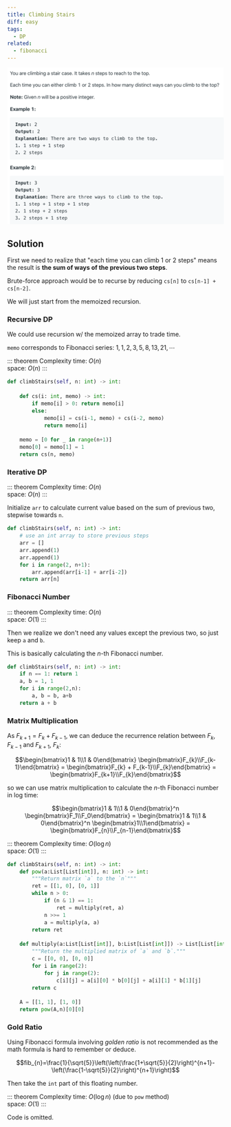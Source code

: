 ```yaml
---
title: Climbing Stairs
diff: easy
tags:
  - DP
related:
  - fibonacci
---
```


<img class="medium-zoom" src="/algo/climbing-stairs.png" alt="https://leetcode.com/problems/climbing-stairs">

## Solution

First we need to realize that "each time you can climb 1 or 2 steps" means the result is **the sum of ways of the previous two steps**.

Brute-force approach would be to recurse by reducing `cs[n]` to `cs[n-1] + cs[n-2]`.

We will just start from the memoized recursion.

### Recursive DP

We could use recursion w/ the memoized array to trade time.

`memo` corresponds to Fibonacci series: $1, 1, 2, 3, 5, 8, 13, 21, \cdots$

::: theorem Complexity
time: $O(n)$  
space: $O(n)$
:::

```py
def climbStairs(self, n: int) -> int:

    def cs(i: int, memo) -> int:
        if memo[i] > 0: return memo[i]
        else:
            memo[i] = cs(i-1, memo) + cs(i-2, memo)
            return memo[i]

    memo = [0 for _ in range(n+1)]
    memo[0] = memo[1] = 1
    return cs(n, memo)
```

### Iterative DP

::: theorem Complexity
time: $O(n)$  
space: $O(n)$
:::

Initialize `arr` to calculate current value based on the sum of previous two, stepwise towards `n`.

```py
def climbStairs(self, n: int) -> int:
    # use an int array to store previous steps
    arr = []
    arr.append(1)
    arr.append(1)
    for i in range(2, n+1):
        arr.append(arr[i-1] + arr[i-2])
    return arr[n]
```

### Fibonacci Number

::: theorem Complexity
time: $O(n)$  
space: $O(1)$
:::

Then we realize we don't need any values except the previous two, so just keep `a` and `b`.

This is basically calculating the $n$-th Fibonacci number.

```py
def climbStairs(self, n: int) -> int:
    if n == 1: return 1
    a, b = 1, 1
    for i in range(2,n):
        a, b = b, a+b
    return a + b
```

### Matrix Multiplication

As $F_{k+1} = F_{k} + F_{k-1}$, we can deduce the recurrence relation between $F_{k}$, $F_{k-1}$ and $F_{k+1}$, $F_{k}$:

$$\begin{bmatrix}1 & 1\\1 & 0\end{bmatrix} \begin{bmatrix}F_{k}\\F_{k-1}\end{bmatrix} = \begin{bmatrix}F_{k} + F_{k-1}\\F_{k}\end{bmatrix} = \begin{bmatrix}F_{k+1}\\F_{k}\end{bmatrix}$$

so we can use matrix multiplication to calculate the $n$-th Fibonacci number in log time:

$$\begin{bmatrix}1 & 1\\1 & 0\end{bmatrix}^n \begin{bmatrix}F_1\\F_0\end{bmatrix} = \begin{bmatrix}1 & 1\\1 & 0\end{bmatrix}^n \begin{bmatrix}1\\1\end{bmatrix} = \begin{bmatrix}F_{n}\\F_{n-1}\end{bmatrix}$$

::: theorem Complexity
time: $O(\log n)$  
space: $O(1)$
:::

```py
def climbStairs(self, n: int) -> int:
    def pow(a:List[List[int]], n: int) -> int:
        """Return matrix `a` to the `n`"""
        ret = [[1, 0], [0, 1]]
        while n > 0:
            if (n & 1) == 1:
                ret = multiply(ret, a)
            n >>= 1
            a = multiply(a, a)
        return ret

    def multiply(a:List[List[int]], b:List[List[int]]) -> List[List[int]]:
        """Return the multiplied matrix of `a` and `b`."""
        c = [[0, 0], [0, 0]]
        for i in range(2):
            for j in range(2):
                c[i][j] = a[i][0] * b[0][j] + a[i][1] * b[1][j]
        return c

    A = [[1, 1], [1, 0]]
    return pow(A,n)[0][0]
```

### Gold Ratio

Using Fibonacci formula involving _golden ratio_ is not recommended as the math formula is hard to remember or deduce.

$$fib_{n}=\frac{1}{\sqrt{5}}\left(\left(\frac{1+\sqrt{5}}{2}\right)^{n+1}-\left(\frac{1-\sqrt{5}}{2}\right)^{n+1}\right)$$

Then take the `int` part of this floating number.

::: theorem Complexity
time: $O(\log n)$ (due to `pow` method)  
space: $O(1)$
:::

Code is omitted.
